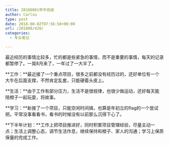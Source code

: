 ```yaml
---
title: 20180801年中总结
author: Carlxu
type: post
date: 2018-08-02T07:56:58+00:00
url: /201808/420/
categories:
  - 专业笔记

---
```

最近经历的事情比较多，忙的都是些紧急的事情，而不是重要的事情，每天的记录都暂停了。一晃8月来了，一年过了一大半了。

**工作：**最近接了一个重点项目，很多之前都没有经历过的，还好单位有一个大牛在后面支撑，不然肯定乱套，只能硬着头皮上。

**生活：**由于工作有部分压力，生活不是很规律，也很少做运动，还好每天能陪橙子一起玩耍，将故事。

**学习：**新接了一个项目，只能空闲时间搞，也算是年初立的flag的一个尝试把。平常没事看看书，看书的时候没有以前那么沉得下心了。

**下半年计划：**工作上把项目推进好，同时积累项目管理经验，尽量主动一点；生活上调整心态，调节生活作息，继续保持和橙子、家人的沟通；学习上保质保量的完成工作。